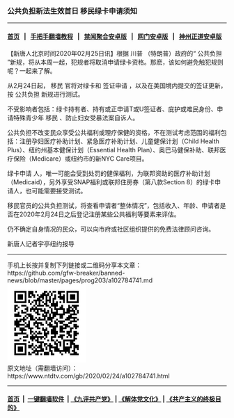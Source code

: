 ### 公共负担新法生效首日 移民绿卡申请须知
------------------------

#### [首页](https://github.com/gfw-breaker/banned-news/blob/master/README.md) &nbsp;&nbsp;|&nbsp;&nbsp; [手把手翻墙教程](https://github.com/gfw-breaker/guides/wiki) &nbsp;&nbsp;|&nbsp;&nbsp; [禁闻聚合安卓版](https://github.com/gfw-breaker/bn-android) &nbsp;&nbsp;|&nbsp;&nbsp; [网门安卓版](https://github.com/oGate2/oGate) &nbsp;&nbsp;|&nbsp;&nbsp; [神州正道安卓版](https://github.com/SzzdOgate/update) 



<div><div class="post_content" itemprop="articleBody">
 <p>
  【新唐人北京时间2020年02月25日讯】根据
  <ok href="https://www.ntdtv.com/gb/川普.htm">
   川普
  </ok>
  （特朗普）政府的“
  <ok href="https://www.ntdtv.com/gb/公共负担.htm">
   公共负担
  </ok>
  ”新规，将从本周一起，犯规者将取消申请绿卡资格。那麽，该如何避免触犯规则呢？一起来了解。
 </p>
 <p>
  从2月24日起，
  <ok href="https://www.ntdtv.com/gb/移民.htm">
   移民
  </ok>
  官将对绿卡和
  <ok href="https://www.ntdtv.com/gb/签证申请.htm">
   签证申请
  </ok>
  ，以及在美国境内提交的签证更新，按
  <ok href="https://www.ntdtv.com/gb/公共负担.htm">
   公共负担
  </ok>
  新规进行测试。
 </p>
 <p>
  不受影响者包括：绿卡持有者、持有或正申请T或U签证者、庇护或难民身份、申请特殊青少年
  <ok href="https://www.ntdtv.com/gb/移民.htm">
   移民
  </ok>
  、防止妇女受暴法案自诉人。
 </p>
 <p>
  公共负担不改变民众享受公共福利或理疗保健的资格，不在测试考虑范围的福利包括：注册孕妇医疗补助计划、紧急医疗补助计划、儿童健保计划（Child Health Plus）、纽约州基本健保计划（Essential Health Plan）、奥巴马健保补助、联邦医疗保险（Medicare）或纽约市的新NYC Care项目。
 </p>
 <p>
  <ok href="https://www.ntdtv.com/gb/绿卡申请.htm">
   绿卡申请
  </ok>
  人，唯一可能会受到处罚的健保福利，为联邦资助的医疗补助计划（Medicaid），另外享受SNAP福利或联邦住房券（第八款Section 8）的绿卡申请人，也可能需要接受测试。
 </p>
 <p>
  移民官员的公共负担测试，将查看申请者“整体情况”，包括收入、年龄、申请者是否在2020年2月24日之后登记注册某些公共福利等要素来评估。
 </p>
 <p>
  仍不确定自身情况的民众，可以向市府或社区组织提供的免费法律顾问咨询。
 </p>
 <p>
  新唐人记者宇亭纽约报导
 </p>
 <div class="single_ad">
 </div>
</div>
</div>
<hr/>
手机上长按并复制下列链接或二维码分享本文章：<br/>
https://github.com/gfw-breaker/banned-news/blob/master/pages/prog203/a102784741.md <br/>
<a href='https://github.com/gfw-breaker/banned-news/blob/master/pages/prog203/a102784741.md'><img src='https://github.com/gfw-breaker/banned-news/blob/master/pages/prog203/a102784741.md.png'/></a> <br/>
原文地址（需翻墙访问）：https://www.ntdtv.com/gb/2020/02/24/a102784741.html


------------------------
#### [首页](https://github.com/gfw-breaker/banned-news/blob/master/README.md) &nbsp;|&nbsp; [一键翻墙软件](https://github.com/gfw-breaker/nogfw/blob/master/README.md) &nbsp;| [《九评共产党》](https://github.com/gfw-breaker/9ping.md/blob/master/README.md#九评之一评共产党是什么) | [《解体党文化》](https://github.com/gfw-breaker/jtdwh.md/blob/master/README.md) | [《共产主义的终极目的》](https://github.com/gfw-breaker/gczydzjmd.md/blob/master/README.md)


<img src='http://gfw-breaker.win/banned-news/pages/prog203/a102784741.md' width='0px' height='0px'/>